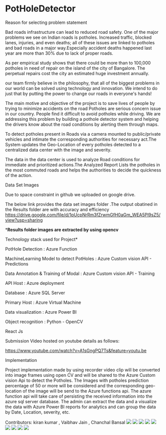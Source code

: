 # PotHoleDetector

Reason for selecting problem statement 

Bad roads infrastructure can lead to reduced road safety. One of the major problems we see on Indian roads is potholes. Increased traffic, blocked lanes, injuries, and even deaths; all of these issues are linked to potholes and bad roads in a major way.Especially accident deaths happened last year are more than 30% due to lack of proper roads.

As per empirical study shows that there could be more than to 100,000 potholes in need of repair on the island of the city of Bangalore. The perpetual repairs cost the city an estimated huge investment annually. 


our team  firmly believe in the philosophy, that all of the biggest problems in our world can be solved using technology and innovation. We intend to do just that by putting the power to change our roads in everyone's hands!

The main motive and objective of the project is to save lives of people by trying to minimize accidents on the road Potholes are serious concern issue in our country. People find it difficult to avoid potholes while driving. We are addressing this problem by building a pothole detector system and helping the drivers know about the road conditions by alerting them through maps.

To detect potholes present in Roads via a camera mounted to public/private vehicles and intimate the corresponding authorities for necessary act.The System updates the Geo-Location of every potholes detected to a centralized data center with the image and severity.

The data in the data center is used to analyze Road conditions for immediate and prioritized actions.The Analyzed Report Lists the potholes in the most commuted roads and helps the authorities to decide the quickness of the action.

Data Set Images

Due to space constraint in github we uploaded on google drive.

The below link provides the data set images folder .The output obatined in the Results folder are with accuracy and efficiency https://drive.google.com/file/d/1pUcpNrRm3fZrwmGfH0aGm_WEA5Pl9sZ5/view?usp=sharing


*******Results folder images are extracted by using opencv******


Technology stack used for Project*

PotHole Detection : Azure Function

MachineLearning Model to detect PotHoles : Azure Custom vision API - Predictions

Data Annotation & Training of Modal : Azure Custom vision API - Training

API Host : Azure deployment

Database : Azure SQL Server

Primary Host : Azure Virtual Machine

Data visualization : Azure Power BI

Object recognition : Python - OpenCV

React Js

Submission Video hosted on youtube details as follows:

https://www.youtube.com/watch?v=A1sGngPQ7Ts&feature=youtu.be

Implementation

Project implementation made by using recorder video clip will be converted into image frames using open CV and will be shared to the Azure Custom vision Api to detect the Potholes. The Images with potholes prediction percentage of 50 or more will be considered and the corresponding geo-location of the image will be send to the Azure functions api. The azure function api will take care of persisting the received information into the azure sql server database. The admin can extract the data and a visualize the data with Azure Power BI reports for analytics and can group the data by Date, Location, severity, etc.

Contributors:
kiran kumar , Vaibhav Jain , Chanchal Bansal
![](https://raw.githubusercontent.com/Apollo9999/PotHoleDetector/master/images/Screenshot%20(107).png)
![](https://raw.githubusercontent.com/Apollo9999/PotHoleDetector/master/images/Screenshot%20(108).png)
![](https://raw.githubusercontent.com/Apollo9999/PotHoleDetector/master/images/Screenshot%20(109).png)
![](https://raw.githubusercontent.com/Apollo9999/PotHoleDetector/master/images/Screenshot%20(110).png)
![](https://raw.githubusercontent.com/Apollo9999/PotHoleDetector/master/images/Screenshot%20(111).png)
![](https://raw.githubusercontent.com/Apollo9999/PotHoleDetector/master/images/Screenshot%20(112).png)
![](https://raw.githubusercontent.com/Apollo9999/PotHoleDetector/master/images/Screenshot%20(113).png)
![](https://raw.githubusercontent.com/Apollo9999/PotHoleDetector/master/images/Screenshot%20(114).png)
![](https://raw.githubusercontent.com/Apollo9999/PotHoleDetector/master/images/Screenshot%20(115).png)

